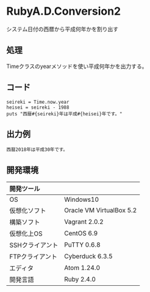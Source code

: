 # RubyA.D.Conversion2
システム日付の西暦から平成何年かを割り出す

## 処理
Timeクラスのyearメソッドを使い平成何年かを出力する。

## コード
```
seireki = Time.now.year
heisei = seireki - 1988
puts "西暦#{seireki}年は平成#{heisei}年です。"
```

## 出力例  
```
西暦2018年は平成30年です。
```
  
## 開発環境
| 開発ツール |  |
|:-|:-|
| OS | Windows10 |
| 仮想化ソフト | Oracle VM VirtualBox 5.2 |
| 構築ソフト | Vagrant 2.0.2 |
| 仮想化上OS | CentOS 6.9 |
| SSHクライアント | PuTTY 0.6.8 |
| FTPクライアント | Cyberduck 6.3.5 |
| エディタ | Atom 1.24.0 |
| 開発言語 | Ruby 2.4.0 |
